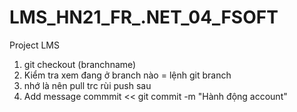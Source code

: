 # LMS_HN21_FR_.NET_04_FSOFT
Project LMS 

1. git checkout (branchname)
2. Kiểm tra xem đang ở branch nào = lệnh git branch 
3. nhớ là nên pull trc rùi push sau
4. Add message commmit << git commit -m "Hành động account"
